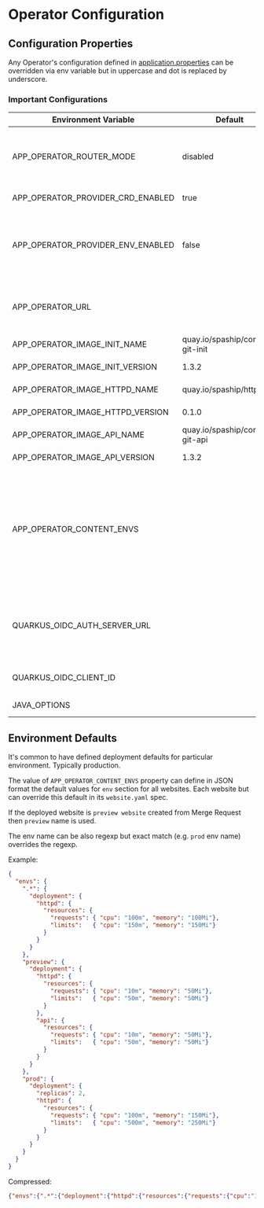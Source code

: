 # Operator Configuration

## Configuration Properties

Any Operator's configuration defined in [application.properties](https://github.com/spaship/operator/blob/main/service/src/main/resources/application.properties)
can be overridden via env variable but in uppercase and dot is replaced by underscore.

### Important Configurations

| Environment Variable | Default | Description |
| ---------------------|---------|-------------|
| APP_OPERATOR_ROUTER_MODE | disabled | Router module. Values: `ingress` or `openshift` or `disabled` |
| APP_OPERATOR_PROVIDER_CRD_ENABLED | true | If `false` CRD is not watched |
| APP_OPERATOR_PROVIDER_ENV_ENABLED | false | If `true` then operator expects website definition via ENV variable. See [example](https://github.com/spaship/operator/blob/main/manifests/config/k8s.yaml#L15) |
| APP_OPERATOR_URL | | Operator's URL - used to generate API links in REST API |
| APP_OPERATOR_IMAGE_INIT_NAME | quay.io/spaship/content-git-init | Init image name |
| APP_OPERATOR_IMAGE_INIT_VERSION | 1.3.2 | Init image version |
| APP_OPERATOR_IMAGE_HTTPD_NAME | quay.io/spaship/httpd | Httpd image name |
| APP_OPERATOR_IMAGE_HTTPD_VERSION | 0.1.0 | Httpd image version |
| APP_OPERATOR_IMAGE_API_NAME | quay.io/spaship/content-git-api | Api image name |
| APP_OPERATOR_IMAGE_API_VERSION | 1.3.2 | Api image version |
| APP_OPERATOR_CONTENT_ENVS | | Operator's website environment overrides. Useful for defining default deployment overrides for particular environments e.g. prod |
| QUARKUS_OIDC_AUTH_SERVER_URL |  | Open ID Connect Auth Server for REST API authentication. See [Complete reference](https://quarkus.io/guides/security-openid-connect#configuring-using-the-application-properties-file) |
| QUARKUS_OIDC_CLIENT_ID |  | Open ID Connect Client ID |
| JAVA_OPTIONS |  | Additional JAVA Options |

## Environment Defaults

It's common to have defined deployment defaults for particular environment. Typically production.

The value of `APP_OPERATOR_CONTENT_ENVS` property can define in JSON format the default values for `env` section for all websites.
Each website but can override this default in its `website.yaml` spec. 

If the deployed website is `preview website` created from Merge Request then `preview` name is used.

The env name can be also regexp but exact match (e.g. `prod` env name) overrides the regexp.

Example:
```json
{
  "envs": {
    ".*": {
      "deployment": {
        "httpd": {
          "resources": {
            "requests": { "cpu": "100m", "memory": "100Mi"},
            "limits":   { "cpu": "150m", "memory": "150Mi"}
          }
        }
      }
    },
    "preview": {
      "deployment": {
        "httpd": {
          "resources": {
            "requests": { "cpu": "10m", "memory": "50Mi"},
            "limits":   { "cpu": "50m", "memory": "50Mi"}
          }
        },
        "api": {
          "resources": {
            "requests": { "cpu": "10m", "memory": "50Mi"},
            "limits":   { "cpu": "50m", "memory": "50Mi"}
          }
        }
      }
    },
    "prod": {
      "deployment": {
        "replicas": 2,
        "httpd": {
          "resources": {
            "requests": { "cpu": "100m", "memory": "150Mi"},
            "limits":   { "cpu": "500m", "memory": "250Mi"}
          }
        }
      }
    }
  }
}
```

Compressed:
```json
{"envs":{".*":{"deployment":{"httpd":{"resources":{"requests":{"cpu":"100m","memory":"100Mi"},"limits":{"cpu":"150m","memory":"150Mi"}}}}},"preview":{"deployment":{"httpd":{"resources":{"requests":{"cpu":"10m","memory":"50Mi"},"limits":{"cpu":"50m","memory":"50Mi"}}},"api":{"resources":{"requests":{"cpu":"10m","memory":"50Mi"},"limits":{"cpu":"50m","memory":"50Mi"}}}}},"prod":{"deployment":{"replicas":2,"httpd":{"resources":{"requests":{"cpu":"100m","memory":"150Mi"},"limits":{"cpu":"500m","memory":"250Mi"}}}}}}}
```